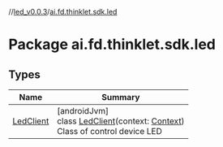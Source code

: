 //[led_v0.0.3](../../index.md)/[ai.fd.thinklet.sdk.led](index.md)

# Package ai.fd.thinklet.sdk.led

## Types

| Name | Summary |
|---|---|
| [LedClient](-led-client/index.md) | [androidJvm]<br>class [LedClient](-led-client/index.md)(context: [Context](https://developer.android.com/reference/kotlin/android/content/Context.html))<br>Class of control device LED |
